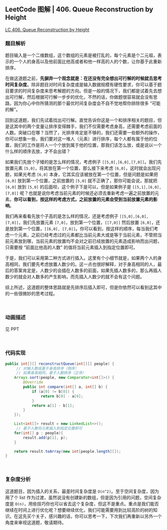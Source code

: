 ## LeetCode 图解 | 406. Queue Reconstruction by Height

[LC 406. Queue Reconstruction by Height](https://leetcode.com/problems/queue-reconstruction-by-height/)

### 题目解析
题目输入是一个二维数组，这个数组的元素是被打乱的，每个元素是个二元祖，表示的一个人的身高以及他前面比他高或者和他一样高的人的个数，让你基于此重新排序。

在做这道题之前，**先摒弃一个观念就是：在还没有完全想出可行解的时候就去思考时间复杂度**。除非题目对时间复杂度或是输入数据规模有硬性要求，你可以基于题目要求的时间复杂度来思考解题的方向。但是一般的情况下，我们都是试着先去想出可行解，然后根据可行解一步步的优化，不然的话，你做题很容易就会没有思路，因为你心中你所猜测的那个最优时间复杂度会不自不觉地帮你排除很多 “可能的解”。

回到这道题，我们先试着找出可行解。直觉告诉你这是一个和排序相关的题目，但是这其中的两个变量让排序变得棘手，我们不仅需要考虑身高，还需要考虑前面的人数。突破口在哪？当然了，光排序肯定是不够的，我们还需要一些额外的操作，你可以想象一些，我们要对这一堆人（元素）进行排序，每个人都有属于他的位置，我们的工作是将人一个个放到属于他的位置，那我们该怎么放，或是说以一个什么样的顺序去放，才不会出错？

如果我们先放个子矮的是怎么样的情况，考虑例子 `[[5,0],[6,0],[7,0]]`。我们先放置元素 `[5,0]`，将其放在第一个位置，那么接下来考虑 `[6,0]`，这时就会出现问题，如果光考虑 `[6,0]` 本身，它其实应该被放在第一个位置，但是问题是如果把 `[6,0]` 放到第一个位置，之前放置的 `[5,0]` 就不正确了，那你可能会说，那就把 `[6,0]` 放到 `[5,0]` 的后面呗，这个例子下是可以，但是如果例子是 `[[5,1],[6,0],[7,0]]` 呢？也就是说你考虑当前元素的时候还必须去重新考虑一遍之前放置的元素。**你可以看到，按这样的考虑方式，之前放置的元素会受到当前放置元素的影响**。

我们再来看看先放个子高的是怎么样的情况，还是考虑例子 `[[5,0],[6,0],[7,0]]`，我们先放置元素 `[7,0]`，放到第一个位置，`[[7,0]]` 然后放置 `[6,0]`，还是放到第一个位置，`[[6,0], [7,0]]`。你可以看到，按这样的顺序，每当我们考虑一个元素，之前已经考虑过的元素都比当前元素大或是等于当前元素，不管把当前元素放到哪，当前元素的放置均不会对之前已经放置的元素造成影响而出问题，只需要按 “前面比他高的人数” 的值将当前元素插入到指定位置即可。

于是，我们可以采用第二种方式进行插入。这里有个小细节就是，如果两个人的身高相同，我们要先考虑放置人数少的。这一点也很好解释，对于身高相同的人，最后的答案肯定是，人数少的会插在人数多的前面，如果先插人数多的，那么再插人数少的就会对人数多的产生影响，而先插入人数少的就不会有这个问题。

综上所述，这道题的整体思路就是先排序后插入即可，但是你依然可以看到这其中的一些很微妙的思考过程。

<br>

### 动画描述

见 PPT

<br>

### 代码实现

```java
public int[][] reconstructQueue(int[][] people) {
	 // 对输入数组基于身高排序（倒序）
	 // 如果身高相同，基于人数排序（正序）
    Arrays.sort(people, new Comparator<int[]>() {
        @Override
        public int compare(int[] a, int[] b) {
            if (a[0] != b[0]) {
                return b[0] - a[0];
            }
            return a[1] - b[1];
        }
    });

    List<int[]> result = new LinkedList<>();
	 // 基于人数将元素插入到指定位置即可
    for(int[] p : people){
        result.add(p[1], p);
    }

    return result.toArray(new int[people.length][]);
}

```

<br>

### 复杂度分析

这道题目，因为插入的关系，最差时间复杂度是 `O(n^2)`。至于空间复杂度，因为用了个 list 作为过渡，虽然说没有创建新的数组，但是因为引用的问题，空间复杂度是 `O(n)`，用些技巧你也可以省去这个复杂度，但这不是重点。重点是我们能否继续在时间上进行优化呢？想要继续优化，我们可能需要用到比较高阶的树的知识。在这先买个关子，感兴趣的话，你可以思考一下，下次我们再重新以另外一个角度来审视这道题，敬请期待。






